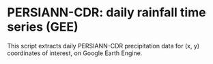 # PERSIANN-CDR: daily rainfall time series (GEE)
 
 This script extracts daily PERSIANN-CDR precipitation data for (x, y) coordinates of interest, on Google Earth Engine.